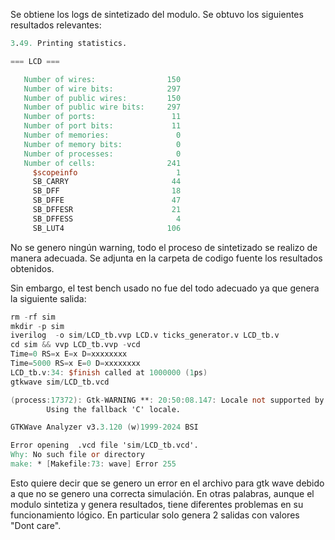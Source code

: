 
Se obtiene los logs de sintetizado del modulo. Se obtuvo los siguientes resultados relevantes:

``` verilog
3.49. Printing statistics.

=== LCD ===

   Number of wires:                150
   Number of wire bits:            297
   Number of public wires:         150
   Number of public wire bits:     297
   Number of ports:                 11
   Number of port bits:             11
   Number of memories:               0
   Number of memory bits:            0
   Number of processes:              0
   Number of cells:                241
     $scopeinfo                      1
     SB_CARRY                       44
     SB_DFF                         18
     SB_DFFE                        47
     SB_DFFESR                      21
     SB_DFFESS                       4
     SB_LUT4                       106
```

No se genero ningún warning, todo el proceso de sintetizado se realizo de manera adecuada. Se adjunta en la carpeta de codigo fuente los resultados obtenidos.

Sin embargo, el test bench usado no fue del todo adecuado ya que genera la siguiente salida:

```verilog
rm -rf sim
mkdir -p sim
iverilog  -o sim/LCD_tb.vvp LCD.v ticks_generator.v LCD_tb.v
cd sim && vvp LCD_tb.vvp -vcd
Time=0 RS=x E=x D=xxxxxxxx
Time=5000 RS=x E=0 D=xxxxxxxx
LCD_tb.v:34: $finish called at 1000000 (1ps)
gtkwave sim/LCD_tb.vcd

(process:17372): Gtk-WARNING **: 20:50:08.147: Locale not supported by C library.
        Using the fallback 'C' locale.

GTKWave Analyzer v3.3.120 (w)1999-2024 BSI

Error opening  .vcd file 'sim/LCD_tb.vcd'.
Why: No such file or directory
make: * [Makefile:73: wave] Error 255
```

Esto quiere decir que se genero un error en el archivo para gtk wave debido a que no se genero una correcta simulación. En otras palabras, aunque el modulo sintetiza y genera resultados, tiene diferentes problemas en su funcionamiento lógico. En particular solo genera 2 salidas con valores "Dont care".

